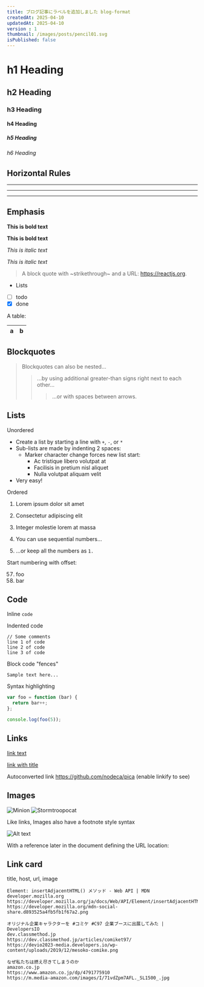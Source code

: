 ```yaml
---
title: ブログ記事にラベルを追加しました blog-format
createdAt: 2025-04-10
updatedAt: 2025-04-10
version : 1
thumbnail: /images/posts/pencil01.svg
isPublished: false
---
```

# h1 Heading
## h2 Heading
### h3 Heading
#### h4 Heading
##### h5 Heading
###### h6 Heading

## Horizontal Rules

___

---

***

## Emphasis

**This is bold text**

__This is bold text__

*This is italic text*

_This is italic text_


> A block quote with ~strikethrough~ and a URL: https://reactjs.org.

* Lists
* [ ] todo
* [x] done

A table:

| a   | b   |
| --- | --- |

## Blockquotes

> Blockquotes can also be nested...
>> ...by using additional greater-than signs right next to each other...
> > > ...or with spaces between arrows.

## Lists

Unordered

+ Create a list by starting a line with `+`, `-`, or `*`
+ Sub-lists are made by indenting 2 spaces:
  - Marker character change forces new list start:
    * Ac tristique libero volutpat at
    + Facilisis in pretium nisl aliquet
    - Nulla volutpat aliquam velit
+ Very easy!

Ordered

1. Lorem ipsum dolor sit amet
2. Consectetur adipiscing elit
3. Integer molestie lorem at massa

1. You can use sequential numbers...
1. ...or keep all the numbers as `1.`

Start numbering with offset:

57. foo
1. bar

## Code

Inline `code`

Indented code

    // Some comments
    line 1 of code
    line 2 of code
    line 3 of code


Block code "fences"

```
Sample text here...
```

Syntax highlighting

``` js
var foo = function (bar) {
  return bar++;
};

console.log(foo(5));
```

## Links

[link text](http://dev.nodeca.com)

[link with title](http://nodeca.github.io/pica/demo/ "title text!")

Autoconverted link https://github.com/nodeca/pica (enable linkify to see)


## Images

![Minion](https://octodex.github.com/images/minion.png)
![Stormtroopocat](https://octodex.github.com/images/stormtroopocat.jpg "The Stormtroopocat")

Like links, Images also have a footnote style syntax

![Alt text][id]

With a reference later in the document defining the URL location:

[id]: https://octodex.github.com/images/dojocat.jpg  "The Dojocat"

## Link card

title, host, url, image
```Link
Element: insertAdjacentHTML() メソッド - Web API | MDN
developer.mozilla.org
https://developer.mozilla.org/ja/docs/Web/API/Element/insertAdjacentHTML
https://developer.mozilla.org/mdn-social-share.d893525a4fb5fb1f67a2.png
```

```Link
オリジナル企業キャラクターを #コミケ #C97 企業ブースに出展してみた | DevelopersIO
dev.classmethod.jp
https://dev.classmethod.jp/articles/comiket97/
https://devio2023-media.developers.io/wp-content/uploads/2019/12/mesoko-comike.png
```

```Amazon
なぜ私たちは燃え尽きてしまうのか
amazon.co.jp
https://www.amazon.co.jp/dp/4791775910
https://m.media-amazon.com/images/I/71vdZpm7AFL._SL1500_.jpg
```
